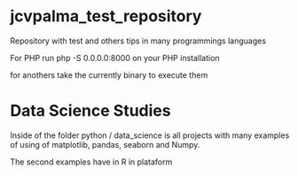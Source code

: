# jcvpalma_test_repository
Repository with test and others tips in many programmings languages 

For PHP run php -S 0.0.0.0:8000 on your PHP installation

for anothers take the currently binary to execute them


# Data Science Studies

Inside of the folder python / data_science is all projects with many examples of using of matplotlib, pandas, seaborn and Numpy.

The second examples have in R in plataform
